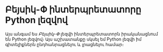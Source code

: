 # Բեյսիկ-Փ ինտերպրետատորը Python լեզվով

Այս անգամ ես _Բեյսիկ-Փ_ լեզվի ինտերպրետատորն իրականացնում են Python լեզվով։ Այս աշխատանքը սկսել եմ Python լեզվի իմ գիտելիքներն ընդհանրացնելու և լրացնելու համար։


